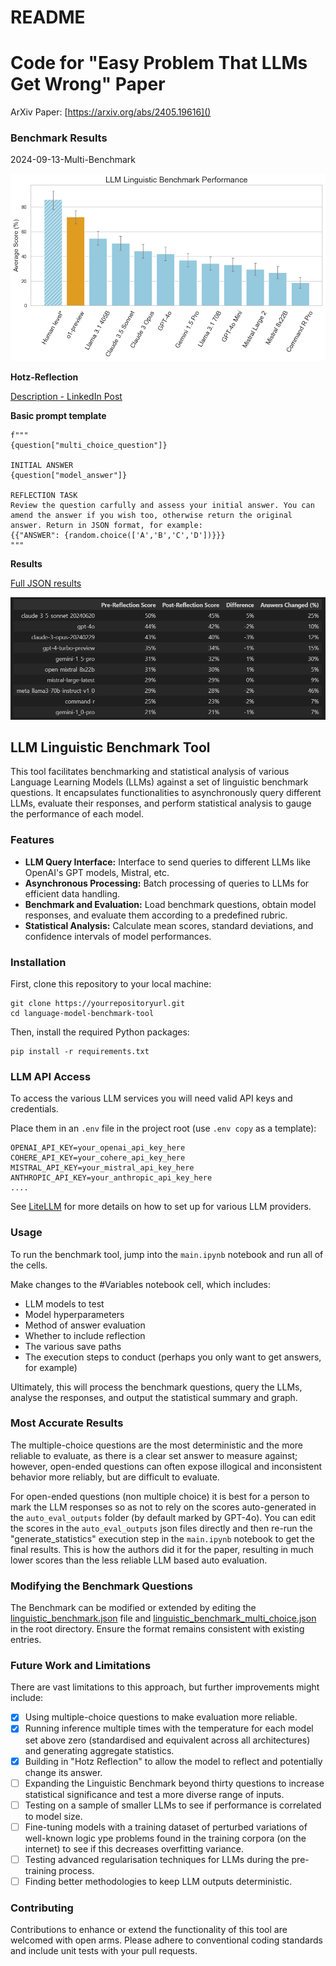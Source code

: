 # README

# Code for "Easy Problem That LLMs Get Wrong" Paper

ArXiv Paper: [https://arxiv.org/abs/2405.19616]()

### Benchmark Results

2024-09-13-Multi-Benchmark

![1726234655658](image/README/1726234655658.png)

**Hotz-Reflection**

[Description - LinkedIn Post](https://www.linkedin.com/posts/heikohotz_%3F%3F%3F%3F%3F%3F%3F-%3F%3F%3F%3F%3F%3F%3F-%3F%3F%3F%3F-%3F-activity-7209092819909517312-He-r?utm_source=share)

**Basic prompt template**

```
f"""
{question["multi_choice_question"]}

INITIAL ANSWER
{question["model_answer"]}

REFLECTION TASK
Review the question carfully and assess your initial answer. You can amend the answer if you wish too, otherwise return the original answer. Return in JSON format, for example:
{{"ANSWER": {random.choice(['A','B','C','D'])}}}
"""
```

**Results**

[Full JSON results](https://github.com/autogenai/easy-problems-that-llms-get-wrong/tree/c4ae6be53df49307c81803af0b5d24e19ea983f5/2024-06-21-Multi-Benchmark%20(temp%3D0)/auto_eval_hotz_outputs)

![1719915880192](image/README/1719915880192.png)

## LLM Linguistic Benchmark Tool

This tool facilitates benchmarking and statistical analysis of various Language Learning Models (LLMs) against a set of linguistic benchmark questions. It encapsulates functionalities to asynchronously query different LLMs, evaluate their responses, and perform statistical analysis to gauge the performance of each model.

### Features

- **LLM Query Interface:** Interface to send queries to different LLMs like OpenAI's GPT models, Mistral, etc.
- **Asynchronous Processing:** Batch processing of queries to LLMs for efficient data handling.
- **Benchmark and Evaluation:** Load benchmark questions, obtain model responses, and evaluate them according to a predefined rubric.
- **Statistical Analysis:** Calculate mean scores, standard deviations, and confidence intervals of model performances.

### Installation

First, clone this repository to your local machine:

```shell
git clone https://yourrepositoryurl.git
cd language-model-benchmark-tool
```

Then, install the required Python packages:

```shell
pip install -r requirements.txt
```

### LLM API Access

To access the various LLM services you will need valid API keys and credentials.

Place them in an `.env` file in the project root (use `.env copy` as a template):

```
OPENAI_API_KEY=your_openai_api_key_here
COHERE_API_KEY=your_cohere_api_key_here
MISTRAL_API_KEY=your_mistral_api_key_here
ANTHROPIC_API_KEY=your_anthropic_api_key_here
....
```

See [LiteLLM](https://github.com/BerriAI/litellm?tab=readme-ov-file#supported-providers-docs) for more details on how to set up for various LLM providers.

### Usage

To run the benchmark tool, jump into the `main.ipynb` notebook and run all of the cells.

Make changes to the #Variables notebook cell, which includes:

- LLM models to test
- Model hyperparameters
- Method of answer evaluation
- Whether to include reflection
- The various save paths
- The execution steps to conduct (perhaps you only want to get answers, for example)

Ultimately, this will process the benchmark questions, query the LLMs, analyse the responses, and output the statistical summary and graph.

### Most Accurate Results

The multiple-choice questions are the most deterministic and the more reliable to evaluate, as there is a clear set answer to measure against; however, open-ended questions can often expose illogical and inconsistent behavior more reliably, but are difficult to evaluate.

For open-ended questions (non multiple choice) it is best for a person to mark the LLM responses so as not to rely on the scores auto-generated in the `auto_eval_outputs` folder (by default marked by GPT-4o). You can edit the scores in the  `auto_eval_outputs` json files directly and then re-run the "generate_statistics" execution step in the  `main.ipynb` notebook to get the final results. This is how the authors did it for the paper, resulting in much lower scores than the less reliable LLM based auto evaluation.

### Modifying the Benchmark Questions

The Benchmark can be modified or extended by editing the [linguistic_benchmark.json](https://github.com/autogenai/easy-problems-that-llms-get-wrong/blob/e5d6baa16e221205ef90f0833e9ca3c30b08f713/linguistic_benchmark.json) file and [linguistic_benchmark_multi_choice.json](https://github.com/autogenai/easy-problems-that-llms-get-wrong/blob/e5d6baa16e221205ef90f0833e9ca3c30b08f713/linguistic_benchmark_multi_choice.json) in the root directory. Ensure the format remains consistent with existing entries.

### Future Work and Limitations

There are vast limitations to this approach, but further improvements might include:

* [X] Using multiple-choice questions to make evaluation more reliable.
* [X] Running inference multiple times with the temperature for each model set above zero
  (standardised and equivalent across all architectures) and generating aggregate statistics.
* [X] Building in "Hotz Reflection" to allow the model to reflect and potentially change its answer.
* [ ] Expanding the Linguistic Benchmark beyond thirty questions to increase statistical significance and test a more diverse range of inputs.
* [ ] Testing on a sample of smaller LLMs to see if performance is correlated to model size.
* [ ] Fine-tuning models with a training dataset of perturbed variations of well-known logic ype problems found in the training corpora (on the internet) to see if this decreases
  overfitting variance.
* [ ] Testing advanced regularisation techniques for LLMs during the pre-training process.
* [ ] Finding better methodologies to keep LLM outputs deterministic.

### Contributing

Contributions to enhance or extend the functionality of this tool are welcomed with open arms. Please adhere to conventional coding standards and include unit tests with your pull requests.
